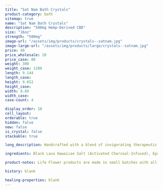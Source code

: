 ```yaml
---
title: "Sat Nam Bath Crystals"
product-category: bath
sitemap: true
name: "Sat Nam Bath Crystals"
description: "500mg Hemp-Derived CBD"
size: "16oz"
strength: "500mg"
image-url: "/assets/img/products/crystals--satnam.jpg"
image-large-url: "/assets/img/products/large/crystals--satnam.jpg"
price: 40
price_wholesale: 20
price_case: 80
weight: 300
weight_case: 1200
length: 9.144
length_case:
height: 9.652
height_case:
width: 8.89
width_case:
case-count: 4

display_order: 18
cell_layout:
orderable: true
hidden: false
new: false
is_crystal: false
stackable: true

long_description: Handcrafted with a blend of invigorating therapeutic grade essential oils, Hawaiian black lava salt, epsom salt and sea salt. These bath crystals are the perfect detoxifying self care treat. Activated charcoal pulls toxins and debris from our pores while CBD-infused sweet almond oil relaxes sore, tired muscles and nourishes dry, chapped skin. Note - this product contains activated charcoal, so give your tub a little scrub when you're done.

ingredients: Black Lava Hawaiian Salt (Activated Charcoal-Infused), Epsom Salt, Organic Safflower Oil, Elderberry Extract, Pure Hemp-Derived Cannabidiol Isolate, Eucalyptus, Peppermint and Sage Essential Oils, Organic Sage, Roses and Calendula, Cleansed & Charged Quartz

product-notes: Life Flower products are made in small batches with all-natural and boutique ingredients. Orders are processed and ship within 14 business days. Please allow additional time for&nbsp;delivery.

history: blank

healing-properties: blank
---
```

